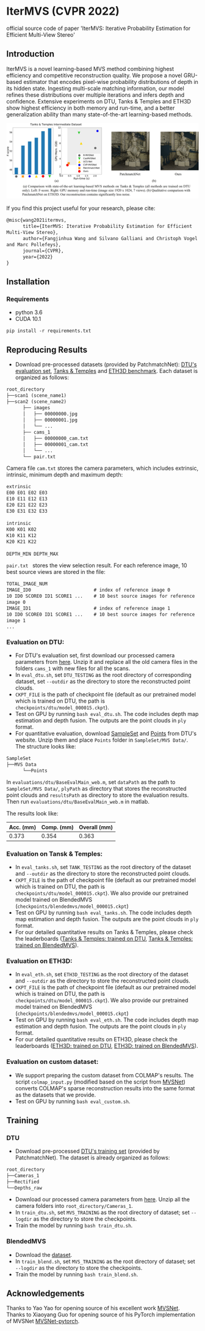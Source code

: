# IterMVS (CVPR 2022)
official source code of paper 'IterMVS: Iterative Probability Estimation for Efficient Multi-View Stereo'

## Introduction
IterMVS is a novel learning-based MVS method combining highest efficiency and competitive reconstruction quality. We propose a novel GRU-based estimator that encodes pixel-wise probability distributions of depth in its hidden state. Ingesting multi-scale matching information, our model refines these distributions over multiple iterations and infers depth and confidence. Extensive experiments on DTU, Tanks & Temples and ETH3D show highest efficiency in both memory and run-time, and a better generalization ability than many state-of-the-art learning-based methods. 

![](imgs/Teaser.jpg)

If you find this project useful for your research, please cite: 

```
@misc{wang2021itermvs,
      title={IterMVS: Iterative Probability Estimation for Efficient Multi-View Stereo}, 
      author={Fangjinhua Wang and Silvano Galliani and Christoph Vogel and Marc Pollefeys},
      journal={CVPR},
      year={2022}
}
```

## Installation
### Requirements
* python 3.6
* CUDA 10.1

```
pip install -r requirements.txt
```

## Reproducing Results
* Download pre-processed datasets (provided by PatchmatchNet): [DTU's evaluation set](https://drive.google.com/file/d/1jN8yEQX0a-S22XwUjISM8xSJD39pFLL_/view?usp=sharing), [Tanks & Temples](https://drive.google.com/file/d/1gAfmeoGNEFl9dL4QcAU4kF0BAyTd-r8Z/view?usp=sharing) and [ETH3D benchmark](https://polybox.ethz.ch/index.php/s/pmTGWobErOnhEg0). Each dataset is organized as follows:
```
root_directory
├──scan1 (scene_name1)
├──scan2 (scene_name2) 
      ├── images                 
      │   ├── 00000000.jpg       
      │   ├── 00000001.jpg       
      │   └── ...                
      ├── cams_1                   
      │   ├── 00000000_cam.txt   
      │   ├── 00000001_cam.txt   
      │   └── ...                
      └── pair.txt  
```

Camera file ``cam.txt`` stores the camera parameters, which includes extrinsic, intrinsic, minimum depth and maximum depth:
```
extrinsic
E00 E01 E02 E03
E10 E11 E12 E13
E20 E21 E22 E23
E30 E31 E32 E33

intrinsic
K00 K01 K02
K10 K11 K12
K20 K21 K22

DEPTH_MIN DEPTH_MAX 
```
``pair.txt `` stores the view selection result. For each reference image, 10 best source views are stored in the file:
```
TOTAL_IMAGE_NUM
IMAGE_ID0                       # index of reference image 0 
10 ID0 SCORE0 ID1 SCORE1 ...    # 10 best source images for reference image 0 
IMAGE_ID1                       # index of reference image 1
10 ID0 SCORE0 ID1 SCORE1 ...    # 10 best source images for reference image 1 
...
``` 


### Evaluation on DTU:
* For DTU's evaluation set, first download our processed camera parameters from [here](https://drive.google.com/file/d/10iFOAfGhVV-0evFj4ygy0Cxb6EKJKFqh/view?usp=sharing). Unzip it and replace all the old camera files in the folders ``cams_1`` with new files for all the scans.
* In ``eval_dtu.sh``, set `DTU_TESTING` as the root directory of corresponding dataset, set `--outdir` as the directory to store the reconstructed point clouds.
* `CKPT_FILE` is the path of checkpoint file (default as our pretrained model which is trained on DTU, the path is `checkpoints/dtu/model_000015.ckpt`). 
* Test on GPU by running `bash eval_dtu.sh`. The code includes depth map estimation and depth fusion. The outputs are the point clouds in `ply` format. 
* For quantitative evaluation, download [SampleSet](http://roboimagedata.compute.dtu.dk/?page_id=36) and [Points](http://roboimagedata.compute.dtu.dk/?page_id=36) from DTU's website. Unzip them and place `Points` folder in `SampleSet/MVS Data/`. The structure looks like:
```
SampleSet
├──MVS Data
      └──Points
```
In ``evaluations/dtu/BaseEvalMain_web.m``, set `dataPath` as the path to `SampleSet/MVS Data/`, `plyPath` as directory that stores the reconstructed point clouds and `resultsPath` as directory to store the evaluation results. Then run ``evaluations/dtu/BaseEvalMain_web.m`` in matlab.


The results look like:

| Acc. (mm) | Comp. (mm) | Overall (mm) |
|-----------|------------|--------------|
| 0.373     | 0.354      | 0.363        |


### Evaluation on Tansk & Temples:
* In ``eval_tanks.sh``, set `TANK_TESTING` as the root directory of the dataset and `--outdir` as the directory to store the reconstructed point clouds. 
* `CKPT_FILE` is the path of checkpoint file (default as our pretrained model which is trained on DTU, the path is `checkpoints/dtu/model_000015.ckpt`). We also provide our pretrained model trained on BlendedMVS (`checkpoints/blendedmvs/model_000015.ckpt`)
* Test on GPU by running `bash eval_tanks.sh`. The code includes depth map estimation and depth fusion. The outputs are the point clouds in `ply` format. 
* For our detailed quantitative results on Tanks & Temples, please check the leaderboards ([Tanks & Temples: trained on DTU](https://www.tanksandtemples.org/details/2566/), [Tanks & Temples: trained on BlendedMVS](https://www.tanksandtemples.org/details/2679/)).

### Evaluation on ETH3D:
* In ``eval_eth.sh``, set `ETH3D_TESTING` as the root directory of the dataset and `--outdir` as the directory to store the reconstructed point clouds. 
* `CKPT_FILE` is the path of checkpoint file (default as our pretrained model which is trained on DTU, the path is `checkpoints/dtu/model_000015.ckpt`). We also provide our pretrained model trained on BlendedMVS (`checkpoints/blendedmvs/model_000015.ckpt`)
* Test on GPU by running `bash eval_eth.sh`. The code includes depth map estimation and depth fusion. The outputs are the point clouds in `ply` format. 
* For our detailed quantitative results on ETH3D, please check the leaderboards ([ETH3D: trained on DTU](https://www.eth3d.net/result_details?id=368), [ETH3D: trained on BlendedMVS](https://www.eth3d.net/result_details?id=379)).

### Evaluation on custom dataset:
* We support preparing the custom dataset from COLMAP's results. The script ``colmap_input.py`` (modified based on the script from [MVSNet](https://github.com/YoYo000/MVSNet)) converts COLMAP's sparse reconstruction results into the same format as the datasets that we provide. 
* Test on GPU by running `bash eval_custom.sh`.

## Training
### DTU
* Download pre-processed [DTU's training set](https://polybox.ethz.ch/index.php/s/ugDdJQIuZTk4S35) (provided by PatchmatchNet). The dataset is already organized as follows:
```
root_directory
├──Cameras_1
├──Rectified
└──Depths_raw
```
* Download our processed camera parameters from [here](https://drive.google.com/file/d/1DAAFXV6bZx0NNWFQMwoSeWMt5mr64myD/view?usp=sharing). Unzip all the camera folders into `root_directory/Cameras_1`.
* In ``train_dtu.sh``, set `MVS_TRAINING` as the root directory of dataset; set `--logdir` as the directory to store the checkpoints. 
* Train the model by running `bash train_dtu.sh`.

### BlendedMVS
* Download the [dataset](https://1drv.ms/u/s!Ag8Dbz2Aqc81gVDgxb8MDGgoV74S?e=hJKlvV).
* In ``train_blend.sh``, set `MVS_TRAINING` as the root directory of dataset; set `--logdir` as the directory to store the checkpoints. 
* Train the model by running `bash train_blend.sh`.

## Acknowledgements
Thanks to Yao Yao for opening source of his excellent work [MVSNet](https://github.com/YoYo000/MVSNet). Thanks to Xiaoyang Guo for opening source of his PyTorch implementation of MVSNet [MVSNet-pytorch](https://github.com/xy-guo/MVSNet_pytorch).